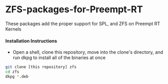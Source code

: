 # ZFS-packages-for-Preempt-RT
These packages add the proper support for SPL, and ZFS on Preempt RT Kernels

#### Installation Instructions
  * Open a shell, clone this repository, move into the clone's directory, and run dkpg to install all of the binaries at once
```bash
git clone [this repository] zfs
cd zfs
dkpg *.deb
```
